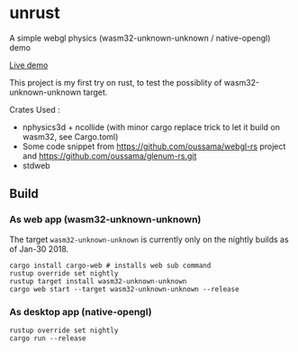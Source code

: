 # unrust
A simple webgl physics (wasm32-unknown-unknown / native-opengl) demo 

[Live demo](https://edwin0cheng.github.io/unrust_demo/)

This project is my first try on rust, to test the possiblity of wasm32-unknown-unknown target.

Crates Used :

* nphysics3d + ncollide (with minor cargo replace trick to let it build on wasm32, see Cargo.toml)
* Some code snippet from https://github.com/oussama/webgl-rs project and https://github.com/oussama/glenum-rs.git
* stdweb


## Build 
### As web app (wasm32-unknown-unknown)

The target `wasm32-unknown-unknown` is currently only on the nightly builds as of Jan-30 2018. 

```
cargo install cargo-web # installs web sub command
rustup override set nightly
rustup target install wasm32-unknown-unknown
cargo web start --target wasm32-unknown-unknown --release
```

### As desktop app (native-opengl)
```
rustup override set nightly
cargo run --release
```

